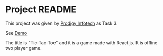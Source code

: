 # Project README

This project was given by [Prodigy Infotech](https://prodigyinfotech.dev/) as Task 3.

See [Demo](https://tic-tac-toe.tilak-thapa.com.np/)

The title is "Tic-Tac-Toe" and it is a game made with React.js. It is offline two player game.

